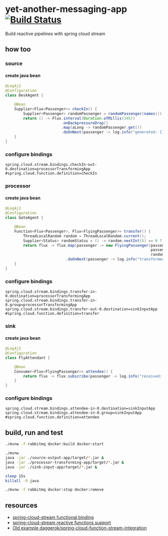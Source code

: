 # yet-another-messaging-app [![Build Status](https://travis-ci.org/daggerok/yet-another-messaging-app.svg?branch=master)](https://travis-ci.org/daggerok/yet-another-messaging-app)
Build reactive pipelines with spring cloud stream

## how too

### source
#### create java bean
```java
@Log4j2
@Configuration
class DeskAgent {

    @Bean
    Supplier<Flux<Passenger>> checkIn() {
        Supplier<Passenger> randomPassenger = randomPassenger(names());
        return () -> Flux.interval(Duration.ofMillis(345))
                         .onBackpressureDrop()
                         .map(aLong -> randomPassenger.get())
                         .doOnNext(passenger -> log.info("generated: {}", passenger));
    }
}
```
### configure bindings
```properties
spring.cloud.stream.bindings.checkIn-out-0.destination=processorTransformingApp
#spring.cloud.function.definition=checkIn
```

### processor
#### create java bean
```java
@Log4j2
@Configuration
class GateAgent {

    @Bean
    Function<Flux<Passenger>, Flux<FlyingPassenger>> transfer() {
        ThreadLocalRandom random = ThreadLocalRandom.current();
        Supplier<Status> randomStatus = () -> random.nextInt(5) == 0 ? Status.PREMIUM : Status.VALUED;
        return flux -> flux.map(passenger -> new FlyingPassenger(passenger.getId(),
                                                                 passenger.getName(),
                                                                 randomStatus.get()))
                           .doOnNext(passenger -> log.info("transformed: {}", passenger));
    }
}
```
### configure bindings
```properties
spring.cloud.stream.bindings.transfer-in-0.destination=processorTransformingApp
spring.cloud.stream.bindings.transfer-in-0.group=processorTransformingApp
spring.cloud.stream.bindings.transfer-out-0.destination=sinkInputApp
#spring.cloud.function.definition=transfer
```

### sink
#### create java bean
```java
@Log4j2
@Configuration
class FlyAttendant {

    @Bean
    Consumer<Flux<FlyingPassenger>> attendee() {
        return flux -> flux.subscribe(passenger -> log.info("received: {}", passenger));
    }
}
```
### configure bindings
```properties
spring.cloud.stream.bindings.attendee-in-0.destination=sinkInputApp
spring.cloud.stream.bindings.attendee-in-0.group=sinkInputApp
#spring.cloud.function.definition=attendee
```

## build, run and test

```bash
./mvnw -f rabbitmq docker:build docker:start

./mvnw
java -jar ./source-output-app/target/*.jar &
java -jar ./processor-transforming-app/target/*.jar &
java -jar ./sink-input-app/target/*.jar &

sleep 15s
killall -9 java

./mvnw -f rabbitmq docker:stop docker:remove
```

## resources
* [spring-cloud-stream functional binding](https://cloud.spring.io/spring-cloud-static/spring-cloud-stream/current/reference/html/spring-cloud-stream.html#_functional_binding_names)
* [spring-cloud-stream reactive functions support](https://github.com/spring-cloud/spring-cloud-stream/blob/master/docs/src/main/asciidoc/spring-cloud-stream.adoc#reactive-functions-support)
* [Old example daggerok/spring-cloud-function-stream-integration](https://github.com/daggerok/spring-cloud-function-stream-integration)
<!--
* [Official Apache Maven documentation](https://maven.apache.org/guides/index.html)
* [Spring Boot Maven Plugin Reference Guide](https://docs.spring.io/spring-boot/docs/2.2.4.RELEASE/maven-plugin/)
* [Spring Configuration Processor](https://docs.spring.io/spring-boot/docs/2.2.4.RELEASE/reference/htmlsingle/#configuration-metadata-annotation-processor)
* [Spring for RabbitMQ](https://docs.spring.io/spring-boot/docs/2.2.4.RELEASE/reference/htmlsingle/#boot-features-amqp)
* [Messaging with RabbitMQ](https://spring.io/guides/gs/messaging-rabbitmq/)
-->
